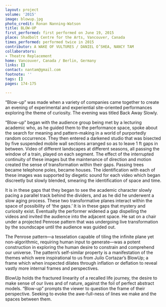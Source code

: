 ```yaml
---
layout: project
volume: '2015'
image: blowup.jpg
photo_credit: Ronan Nanning-Watson
title: BLOW-UP
first_performed: first performed on June 19, 2015
place: Shadbolt Centre for the Arts, Vancouver, Canada
times_performed: performed twice in 2015
contributor: A WAKE OF VULTURES / DANIEL O’SHEA, NANCY TAM
collaborators:
- Theatre Replacement
home: Vancouver, Canada / Berlin, Germany
links: []
contact: nantam@gmail.com
footnote: ''
tags: []
pages: 174-175

---
```


“Blow-up” was made when a variety of companies came together to create an evening of experimental and experiential site-oriented performances exploring the theme of curiosity. The evening was titled Back Away Slowly.

“Blow-up” began with the audience group being met by a lecturing academic who, as he guided them to the performance space, spoke about the search for meaning and pattern-making in a world of purportedly random occurrence. They then entered a darkened studio that was bisected by five suspended mobile wall sections arranged so as to leave 1 ft gaps in between. Video of different landscapes at different seasons, all passing the window of a train, played on each segment. The effect of the interrupted continuity of these images but the maintenance of direction and motion created the sense of transformation within their gaps. Passing trees became telephone poles, became houses. The identification with each of these images was supported by diegetic sound for each video which began discreetly but slowly blended, smearing the identification of space and time.

It is in these gaps that they began to see the academic character slowly pacing a parallel track behind the dividers, and as he did he underwent a slow aging process. These two transformative planes interact within the space of possibility of ‘the gaps.’ It is in these gaps that mystery and curiosity exist. Eventually the performer widened a gap dispelling the videos and invited the audience into the adjacent space. He sat on a chair under a projected Penrose pattern that was undergoing live transformation by the soundscape until the audience was guided out.

The Penrose pattern—a tesselation capable of tiling the infinite plane yet non-algorithmic, requiring human input to generate—was a potent construction in exploring the human desire to constrain and comprehend our universe. The pattern’s self-similar property is a manifestation of the themes which were inspirational to us from Juilo Cortazar’s BlowUp; a frame which when inspected dilates through inflation or deflation to reveal vastly more internal frames and perspectives.

BlowUp holds the fractured linearity of a recalled life journey, the desire to make sense of our lives and of nature, against the foil of perfect abstract models. “Blow-up” prompts the viewer to question the frame of their perspective. Seeking to evoke the awe-full-ness of lines we make and the spaces between them.

